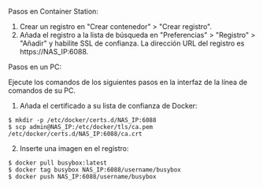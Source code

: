 Pasos en Container Station:

1. Crear un registro en "Crear contenedor" > "Crear registro".
2. Añada el registro a la lista de búsqueda en "Preferencias" > "Registro" > "Añadir" y habilite SSL de confianza. La dirección URL del registro es https://NAS_IP:6088.

Pasos en un PC:
 
Ejecute los comandos de los siguientes pasos en la interfaz de la línea de comandos de su PC.
1. Añada el certificado a su lista de confianza de Docker:
```
$ mkdir -p /etc/docker/certs.d/NAS_IP:6088
$ scp admin@NAS_IP:/etc/docker/tls/ca.pem /etc/docker/certs.d/NAS_IP:6088/ca.crt
```
2. Inserte una imagen en el registro:
```
$ docker pull busybox:latest
$ docker tag busybox NAS_IP:6088/username/busybox
$ docker push NAS_IP:6088/username/busybox
```

